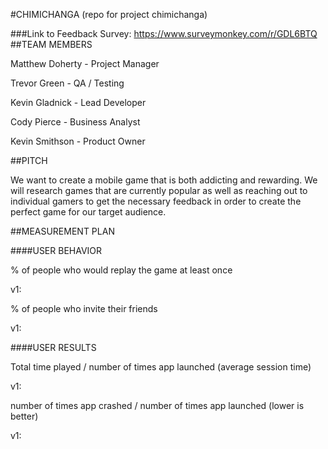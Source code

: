 #CHIMICHANGA
(repo for project chimichanga)

###Link to Feedback Survey: https://www.surveymonkey.com/r/GDL6BTQ
##TEAM MEMBERS

Matthew Doherty - Project Manager

Trevor Green - QA / Testing

Kevin Gladnick - Lead Developer

Cody Pierce - Business Analyst

Kevin Smithson - Product Owner

##PITCH

We want to create a mobile game that is both addicting and rewarding. We will research games that are currently popular as well as reaching out to individual gamers to get the necessary feedback in order to create the perfect game for our target audience.

##MEASUREMENT PLAN 

####USER BEHAVIOR

% of people who would replay the game at least once

v1: 

% of people who invite their friends

v1: 

####USER RESULTS

Total time played / number of times app launched (average session time)

v1:

number of times app crashed / number of times app launched (lower is better)

v1: 
